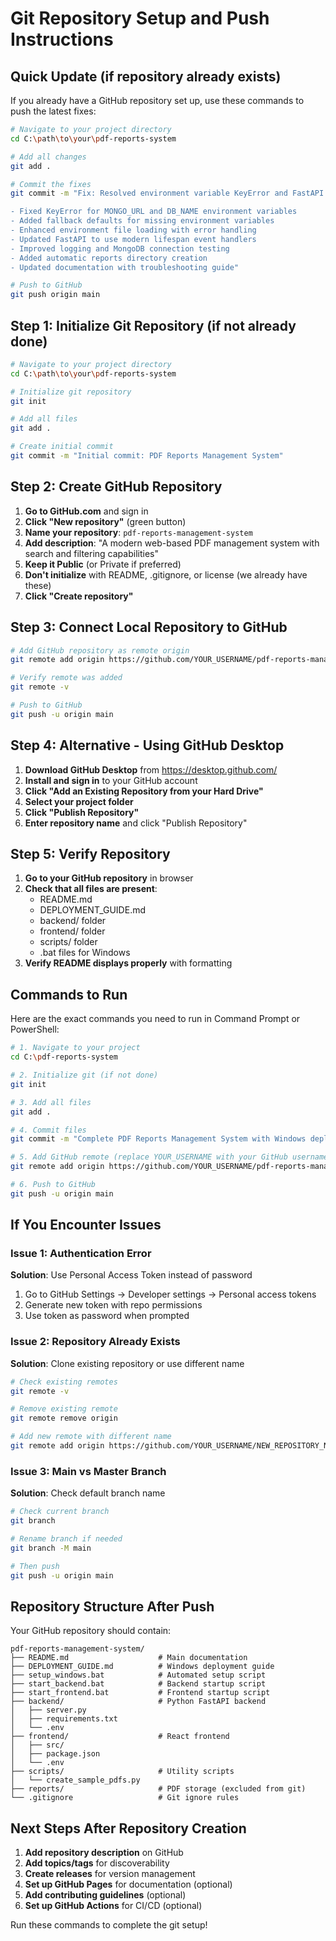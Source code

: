 # Git Repository Setup and Push Instructions

## Quick Update (if repository already exists)

If you already have a GitHub repository set up, use these commands to push the latest fixes:

```bash
# Navigate to your project directory
cd C:\path\to\your\pdf-reports-system

# Add all changes
git add .

# Commit the fixes
git commit -m "Fix: Resolved environment variable KeyError and FastAPI deprecation warning

- Fixed KeyError for MONGO_URL and DB_NAME environment variables
- Added fallback defaults for missing environment variables
- Enhanced environment file loading with error handling
- Updated FastAPI to use modern lifespan event handlers
- Improved logging and MongoDB connection testing
- Added automatic reports directory creation
- Updated documentation with troubleshooting guide"

# Push to GitHub
git push origin main
```

## Step 1: Initialize Git Repository (if not already done)

```bash
# Navigate to your project directory
cd C:\path\to\your\pdf-reports-system

# Initialize git repository
git init

# Add all files
git add .

# Create initial commit
git commit -m "Initial commit: PDF Reports Management System"
```

## Step 2: Create GitHub Repository

1. **Go to GitHub.com** and sign in
2. **Click "New repository"** (green button)
3. **Name your repository**: `pdf-reports-management-system`
4. **Add description**: "A modern web-based PDF management system with search and filtering capabilities"
5. **Keep it Public** (or Private if preferred)
6. **Don't initialize** with README, .gitignore, or license (we already have these)
7. **Click "Create repository"**

## Step 3: Connect Local Repository to GitHub

```bash
# Add GitHub repository as remote origin
git remote add origin https://github.com/YOUR_USERNAME/pdf-reports-management-system.git

# Verify remote was added
git remote -v

# Push to GitHub
git push -u origin main
```

## Step 4: Alternative - Using GitHub Desktop

1. **Download GitHub Desktop** from https://desktop.github.com/
2. **Install and sign in** to your GitHub account
3. **Click "Add an Existing Repository from your Hard Drive"**
4. **Select your project folder**
5. **Click "Publish Repository"**
6. **Enter repository name** and click "Publish Repository"

## Step 5: Verify Repository

1. **Go to your GitHub repository** in browser
2. **Check that all files are present**:
   - README.md
   - DEPLOYMENT_GUIDE.md
   - backend/ folder
   - frontend/ folder
   - scripts/ folder
   - .bat files for Windows
3. **Verify README displays properly** with formatting

## Commands to Run

Here are the exact commands you need to run in Command Prompt or PowerShell:

```bash
# 1. Navigate to your project
cd C:\pdf-reports-system

# 2. Initialize git (if not done)
git init

# 3. Add all files
git add .

# 4. Commit files
git commit -m "Complete PDF Reports Management System with Windows deployment"

# 5. Add GitHub remote (replace YOUR_USERNAME with your GitHub username)
git remote add origin https://github.com/YOUR_USERNAME/pdf-reports-management-system.git

# 6. Push to GitHub
git push -u origin main
```

## If You Encounter Issues

### Issue 1: Authentication Error
**Solution**: Use Personal Access Token instead of password
1. Go to GitHub Settings → Developer settings → Personal access tokens
2. Generate new token with repo permissions
3. Use token as password when prompted

### Issue 2: Repository Already Exists
**Solution**: Clone existing repository or use different name
```bash
# Check existing remotes
git remote -v

# Remove existing remote
git remote remove origin

# Add new remote with different name
git remote add origin https://github.com/YOUR_USERNAME/NEW_REPOSITORY_NAME.git
```

### Issue 3: Main vs Master Branch
**Solution**: Check default branch name
```bash
# Check current branch
git branch

# Rename branch if needed
git branch -M main

# Then push
git push -u origin main
```

## Repository Structure After Push

Your GitHub repository should contain:

```
pdf-reports-management-system/
├── README.md                    # Main documentation
├── DEPLOYMENT_GUIDE.md          # Windows deployment guide
├── setup_windows.bat            # Automated setup script
├── start_backend.bat            # Backend startup script
├── start_frontend.bat           # Frontend startup script
├── backend/                     # Python FastAPI backend
│   ├── server.py
│   ├── requirements.txt
│   └── .env
├── frontend/                    # React frontend
│   ├── src/
│   ├── package.json
│   └── .env
├── scripts/                     # Utility scripts
│   └── create_sample_pdfs.py
├── reports/                     # PDF storage (excluded from git)
└── .gitignore                   # Git ignore rules
```

## Next Steps After Repository Creation

1. **Add repository description** on GitHub
2. **Add topics/tags** for discoverability
3. **Create releases** for version management
4. **Set up GitHub Pages** for documentation (optional)
5. **Add contributing guidelines** (optional)
6. **Set up GitHub Actions** for CI/CD (optional)

Run these commands to complete the git setup!